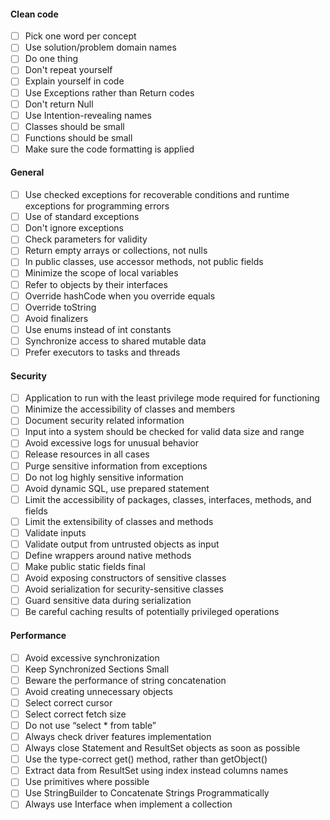 #### Clean code
- [ ] Pick one word per concept
- [ ] Use solution/problem domain names
- [ ] Do one thing
- [ ] Don't repeat yourself
- [ ] Explain yourself in code
- [ ] Use Exceptions rather than Return codes
- [ ] Don't return Null
- [ ] Use Intention-revealing names
- [ ] Classes should be small
- [ ] Functions should be small
- [ ] Make sure the code formatting is applied

#### General
- [ ] Use checked exceptions for recoverable conditions and runtime exceptions for programming errors
- [ ] Use of standard exceptions
- [ ] Don't ignore exceptions
- [ ] Check parameters for validity
- [ ] Return empty arrays or collections, not nulls
- [ ] In public classes, use accessor methods, not public fields
- [ ] Minimize the scope of local variables
- [ ] Refer to objects by their interfaces
- [ ] Override hashCode when you override equals
- [ ] Override toString
- [ ] Avoid finalizers
- [ ] Use enums instead of int constants
- [ ] Synchronize access to shared mutable data
- [ ] Prefer executors to tasks and threads

#### Security
- [ ] Application to run with the least privilege mode required for functioning
- [ ] Minimize the accessibility of classes and members
- [ ] Document security related information
- [ ] Input into a system should be checked for valid data size and range
- [ ] Avoid excessive logs for unusual behavior
- [ ] Release resources in all cases
- [ ] Purge sensitive information from exceptions
- [ ] Do not log highly sensitive information
- [ ] Avoid dynamic SQL, use prepared statement
- [ ] Limit the accessibility of packages, classes, interfaces, methods, and fields
- [ ] Limit the extensibility of classes and methods
- [ ] Validate inputs
- [ ] Validate output from untrusted objects as input
- [ ] Define wrappers around native methods
- [ ] Make public static fields final
- [ ] Avoid exposing constructors of sensitive classes
- [ ] Avoid serialization for security-sensitive classes
- [ ] Guard sensitive data during serialization
- [ ] Be careful caching results of potentially privileged operations
 
#### Performance
- [ ] Avoid excessive synchronization
- [ ] Keep Synchronized Sections Small
- [ ] Beware the performance of string concatenation
- [ ] Avoid creating unnecessary objects
- [ ] Select correct cursor
- [ ] Select correct fetch size
- [ ] Do not use “select * from table”
- [ ] Always check driver features implementation
- [ ] Always close Statement and ResultSet objects as soon as possible
- [ ] Use the type-correct get() method, rather than getObject()
- [ ] Extract data from ResultSet using index instead columns names
- [ ] Use primitives where possible
- [ ] Use StringBuilder to Concatenate Strings Programmatically
- [ ] Always use Interface when implement a collection
